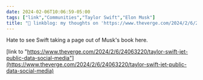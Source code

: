 ```yaml
---
date: 2024-02-06T10:06:59-05:00
tags: ["link","Communities","Taylor Swift","Elon Musk"]
title: "🔗 linkblog: my thoughts on 'https://www.theverge.com/2024/2/6/24063220/taylor-swift-jet-public-data-social-media'"
---
```

Hate to see Swift taking a page out of Musk's book here.

[link to "https://www.theverge.com/2024/2/6/24063220/taylor-swift-jet-public-data-social-media"](https://www.theverge.com/2024/2/6/24063220/taylor-swift-jet-public-data-social-media)